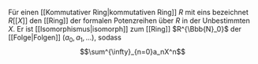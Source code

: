 Für einen [[Kommutativer Ring|kommutativen Ring]] $R$ mit eins bezeichnet $R[[X]]$ den [[Ring]] der formalen Potenzreihen über $R$ in der Unbestimmten $X$. Er ist [[Isomorphismus|isomorph]] zum [[Ring]] $R^{\Bbb{N}_0}$ der [[Folge|Folgen]] $(a_0, a_1, \dots)$, sodass
$$\sum^{\infty}_{n=0}a_nX^n$$